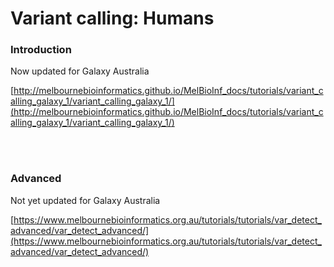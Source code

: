 
# Variant calling: Humans

### Introduction

<ss>Now updated for Galaxy Australia</ss>

[http://melbournebioinformatics.github.io/MelBioInf_docs/tutorials/variant_calling_galaxy_1/variant_calling_galaxy_1/](http://melbournebioinformatics.github.io/MelBioInf_docs/tutorials/variant_calling_galaxy_1/variant_calling_galaxy_1/)

<br>
<br>



### Advanced

<ss>Not yet updated for Galaxy Australia</ss>

[https://www.melbournebioinformatics.org.au/tutorials/tutorials/var_detect_advanced/var_detect_advanced/](https://www.melbournebioinformatics.org.au/tutorials/tutorials/var_detect_advanced/var_detect_advanced/)
